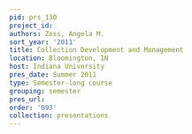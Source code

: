 ```yaml
---
pid: prs_130
project_id: 
authors: Zoss, Angela M.
sort_year: '2011'
title: Collection Development and Management
location: Bloomington, IN
host: Indiana University
pres_date: Summer 2011
type: Semester-long course
grouping: semester
pres_url: 
order: '093'
collection: presentations
---
```


